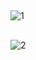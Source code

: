 ##
![1](https://user-images.githubusercontent.com/96900698/224563271-b5724c2d-4932-4ff1-9339-e1567b764f81.png)

##
![2](https://user-images.githubusercontent.com/96900698/224563277-1e5cfe34-915f-469d-872e-2f4cadd5b5de.png)
